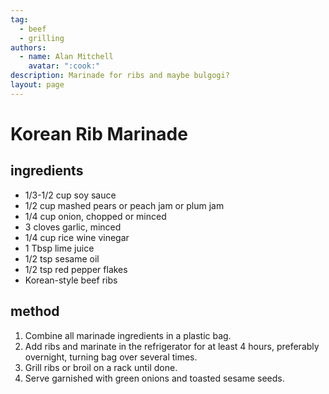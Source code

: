 ```yaml
---
tag:
  - beef
  - grilling
authors:
  - name: Alan Mitchell
    avatar: ":cook:"
description: Marinade for ribs and maybe bulgogi?
layout: page
---
```


# Korean Rib Marinade

## ingredients
* 1/3-1/2 cup soy sauce
* 1/2 cup mashed pears or peach jam or plum jam
* 1/4 cup onion, chopped or minced
* 3 cloves garlic, minced
* 1/4 cup rice wine vinegar
* 1 Tbsp lime juice
* 1/2 tsp sesame oil
* 1/2 tsp red pepper flakes
* Korean-style beef ribs

## method  
1. Combine all marinade ingredients in a plastic bag.
2. Add ribs and marinate in the refrigerator for at least 4 hours, preferably overnight, turning bag over several times.
3. Grill ribs or broil on a rack until done.
4. Serve garnished with green onions and toasted sesame seeds.